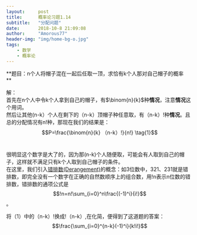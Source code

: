 ```yaml
---
layout:     post
title:      概率论习题1.14
subtitle:   "分配问题"
date:       2018-10-8 21:09:08
author:     "Amorous77"
header-img: "img/home-bg-o.jpg"
tags:
    - 数学
    - 概率论
---
```



<head>
    <script src="https://cdn.mathjax.org/mathjax/latest/MathJax.js?config=TeX-AMS-MML_HTMLorMML" type="text/javascript"></script>
    <script type="text/x-mathjax-config">
        MathJax.Hub.Config({
            tex2jax: {
            skipTags: ['script', 'noscript', 'style', 'textarea', 'pre'],
            inlineMath: [['$','$']]
            }
        });
    </script>
</head>
**题目：n个人将帽子混在一起后任取一顶，求恰有k个人那对自己帽子的概率<br />**

解：<br>
	首先在n个人中令k个人拿到自己的帽子，有$\binom{n}{k}$种**情况**，注意**情况**这个用词。<br>
然后让其他(n-k）个人在剩下的（n-k）顶帽子种任意取，有（n-k）!种**情况**。且总的分配情况有n!种，那现在我们的结果是：$$P=\frac{\binom{n}{k} （n-k）!}{n!} \tag{1}$$ <br>

很明显这个数字是大了的，因为那(n-k)个人随便取，可能会有人取到自己的帽子，这样就不满足只有k个人取到自己帽子的条件。<br>
在这里，我们引入[错排数(Derangement)](https://baike.baidu.com/item/%E9%94%99%E6%8E%92%E9%97%AE%E9%A2%98/3849290)的概念：如3位数中，321、231就是错排数，即完全没有一个数字在正确的自然数顺序上的组合数，用!n表示n位数的错排数，错排数的通项公式是$$!n=n!\sum_{i=0}^n\frac{(-1)^i}{i!}$$。<br>

将（1）中的（n-k）!换成!（n-k）,在化简，便得到了这道题的答案：
$$\frac{\sum_{i=0}^{n-k}(-1)^i}{k!i!}$$

